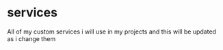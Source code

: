 # services
All of my custom services i will use in my projects and this will be updated as i change them
